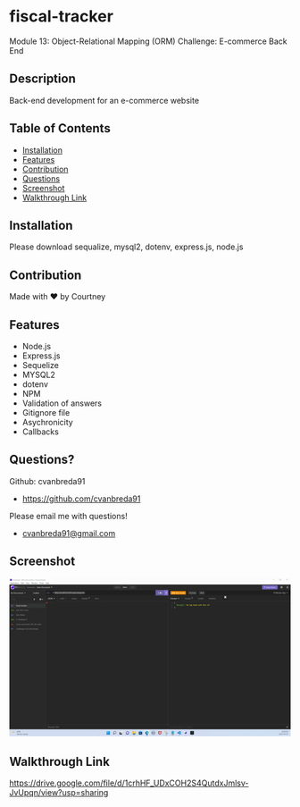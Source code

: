 # fiscal-tracker
Module 13: Object-Relational Mapping (ORM) Challenge: E-commerce Back End

## Description
Back-end development for an e-commerce website

## Table of Contents
* [Installation](#installation)
* [Features](#features)
* [Contribution](#contribution)
* [Questions](#questions)
* [Screenshot](#screenshot)
* [Walkthrough Link](#walkthrough-link)

## Installation
Please download sequalize, mysql2, dotenv, express.js, node.js

## Contribution
Made with ❤️ by Courtney

## Features
* Node.js
* Express.js
* Sequelize
* MYSQL2
* dotenv
* NPM
* Validation of answers
* Gitignore file
* Asychronicity
* Callbacks

## Questions?
Github: cvanbreda91
* https://github.com/cvanbreda91

Please email me with questions!
* cvanbreda91@gmail.com

## Screenshot
![website-image](https://github.com/cvanbreda91/fiscal-tracker/blob/main/src/images/insomnia.gif?raw=true)

## Walkthrough Link
https://drive.google.com/file/d/1crhHF_UDxCOH2S4QutdxJmlsv-JvUpqn/view?usp=sharing

